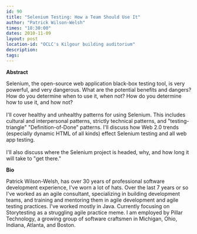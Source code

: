 ```yaml
---
id: 90
title: "Selenium Testing: How a Team Should Use It"
author: "Patrick Wilson-Welsh"
times: "18:30:00"
dates: 2010-11-09
layout: post
location-id: "OCLC's Kilgour building auditorium"  
description: 
tags: 
---
```

 **Abstract**  
  
Selenium, the open-source web application black-box testing tool, is very powerful, and very dangerous. What are the potential benefits and dangers? How do you determine when to use it, when not? How do you determine how to use it, and how not?  
&nbsp;  
I'll cover healthy and unhealthy patterns for using Selenium. This includes cultural and interpersonal patterns, strictly technical patterns, and "testing-triangle" "Definition-of-Done" patterns. I'll discuss how Web 2.0 trends (especially dynamic HTML of all kinds) effect Selenium testing and all web app testing.   
&nbsp;  
I'll also discuss where the Selenium project is headed, why, and how long it will take to "get there."  
  
**Bio**  
  
Patrick Wilson-Welsh, has over 30 years of professional software development experience, I've worn a lot of hats. Over the last 7 years or so I've worked as an agile consultant, specializing in building development teams, and training and mentoring them in agile development and agile testing practices. I've worked mostly in Java. Currently focusing on Storytesting as a struggling agile practice meme. I am employed by Pillar Technology, a growing group of software craftsmen in Michigan, Ohio, Indiana, Atlanta, and Boston.  
&nbsp;
